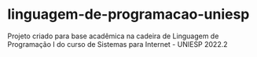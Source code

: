 # linguagem-de-programacao-uniesp

Projeto criado para base acadêmica na cadeira de Linguagem de Programação I do curso de Sistemas para Internet - UNIESP 2022.2
